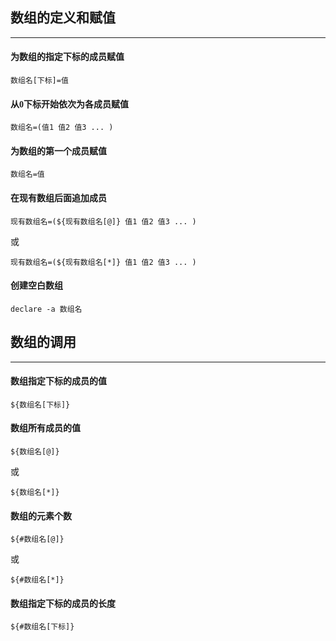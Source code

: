 <font face=微软雅黑>

## **数组的定义和赋值**

---

#### 为数组的指定下标的成员赋值

    数组名[下标]=值
    

#### 从0下标开始依次为各成员赋值

    数组名=(值1 值2 值3 ... )
    

#### 为数组的第一个成员赋值

    数组名=值
    

#### 在现有数组后面追加成员

    现有数组名=(${现有数组名[@]} 值1 值2 值3 ... )
    

或

    现有数组名=(${现有数组名[*]} 值1 值2 值3 ... )
    

#### 创建空白数组

    declare -a 数组名
    

## **数组的调用**

---

#### 数组指定下标的成员的值

    ${数组名[下标]}
    

#### 数组所有成员的值

    ${数组名[@]}
    

或

    ${数组名[*]}
    

#### 数组的元素个数

    ${#数组名[@]}
    

或

    ${#数组名[*]}
    

#### 数组指定下标的成员的长度

    ${#数组名[下标]}

</font>